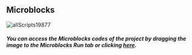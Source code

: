 ## Microblocks
![allScripts19877](https://user-images.githubusercontent.com/112697142/189876144-ff9debac-c981-41a3-9e5d-253a5dcc247b.png)


##### You can access the Microblocks codes of the project by dragging the image to the Microblocks Run tab or clicking [here](https://microblocks.fun/run/microblocks.html#scripts=GP%20Scripts%0Adepends%20%27OLED%20Graphics%27%0A%0Ascript%20807%20148%20%7B%0AwhenStarted%0AOLEDInit_I2C%20%27OLED_0.96in%27%20%273C%27%200%20false%0AOLEDwrite%20%27Press%20the%20button%27%200%2010%20false%0AOLEDwrite%20%27TO%20START%21%27%2025%2035%20false%0A%7D%0A%0Ascript%201230%20112%20%7B%0AwhenCondition%20%28pb_button%29%0Afor%20i%203%20%7B%0A%20%20OLEDclear%0A%20%20OLEDwrite%20%28%27%5Bdata%3Ajoin%5D%27%20%27%27%20%284%20-%20i%29%20%27...%27%29%2025%2035%20false%0A%20%20waitMillis%201000%0A%7D%0AOLEDclear%0AOLEDwrite%20%27GO%21%21%21%27%2035%2035%20false%0AwaitMillis%20%28random%201000%205000%29%0Apb_set_red_LED%20true%0AresetTimer%0AwaitUntil%20%28pb_button%29%0Ascore%20%3D%20%28timer%29%0Apb_set_red_LED%20false%0Apb_beep%20200%0AOLEDclear%0AOLEDwrite%20%27Press%20the%20%27%2020%2010%20false%0AOLEDwrite%20%27RESET%20BUTTON%27%2010%2022%20false%0AOLEDwrite%20%27to%20Repeat%21%27%2018%2034%20false%0AOLEDwrite%20%28%27%5Bdata%3Ajoin%5D%27%20%27Score%3A%27%20score%20%27%20%27%20%27ms%27%29%2010%2048%20false%0A%7D%0A%0A "here").

